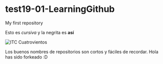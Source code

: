 # test19-01-LearningGithub
My first repository


Esto es _cursiva_ y la negrita es **así**

![ITC Cuatrovientos](http://www.cuatrovientos.org/images/logo2.png)

Los buenos nombres de repositorios son cortos y fáciles de recordar.
Hola has sido forkeado :D 
